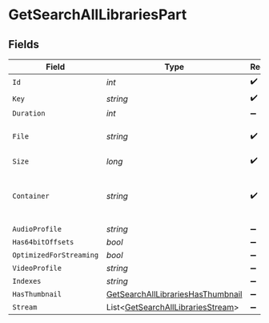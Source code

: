# GetSearchAllLibrariesPart


## Fields

| Field                                                                                                                | Type                                                                                                                 | Required                                                                                                             | Description                                                                                                          | Example                                                                                                              |
| -------------------------------------------------------------------------------------------------------------------- | -------------------------------------------------------------------------------------------------------------------- | -------------------------------------------------------------------------------------------------------------------- | -------------------------------------------------------------------------------------------------------------------- | -------------------------------------------------------------------------------------------------------------------- |
| `Id`                                                                                                                 | *int*                                                                                                                | :heavy_check_mark:                                                                                                   | N/A                                                                                                                  | 119542                                                                                                               |
| `Key`                                                                                                                | *string*                                                                                                             | :heavy_check_mark:                                                                                                   | N/A                                                                                                                  | /library/parts/119542/1680457526/file.mkv                                                                            |
| `Duration`                                                                                                           | *int*                                                                                                                | :heavy_minus_sign:                                                                                                   | N/A                                                                                                                  | 11558112                                                                                                             |
| `File`                                                                                                               | *string*                                                                                                             | :heavy_check_mark:                                                                                                   | N/A                                                                                                                  | /movies/Avatar The Way of Water (2022)/Avatar.The.Way.of.Water.2022.2160p.WEB-DL.DDP5.1.Atmos.DV.HDR10.HEVC-CMRG.mkv |
| `Size`                                                                                                               | *long*                                                                                                               | :heavy_check_mark:                                                                                                   | N/A                                                                                                                  | 36158371307                                                                                                          |
| `Container`                                                                                                          | *string*                                                                                                             | :heavy_check_mark:                                                                                                   | The container format of the media file.<br/>                                                                         | mkv                                                                                                                  |
| `AudioProfile`                                                                                                       | *string*                                                                                                             | :heavy_minus_sign:                                                                                                   | N/A                                                                                                                  | dts                                                                                                                  |
| `Has64bitOffsets`                                                                                                    | *bool*                                                                                                               | :heavy_minus_sign:                                                                                                   | N/A                                                                                                                  | false                                                                                                                |
| `OptimizedForStreaming`                                                                                              | *bool*                                                                                                               | :heavy_minus_sign:                                                                                                   | N/A                                                                                                                  | false                                                                                                                |
| `VideoProfile`                                                                                                       | *string*                                                                                                             | :heavy_minus_sign:                                                                                                   | N/A                                                                                                                  | main 10                                                                                                              |
| `Indexes`                                                                                                            | *string*                                                                                                             | :heavy_minus_sign:                                                                                                   | N/A                                                                                                                  | sd                                                                                                                   |
| `HasThumbnail`                                                                                                       | [GetSearchAllLibrariesHasThumbnail](../../Models/Requests/GetSearchAllLibrariesHasThumbnail.md)                      | :heavy_minus_sign:                                                                                                   | N/A                                                                                                                  | 1                                                                                                                    |
| `Stream`                                                                                                             | List<[GetSearchAllLibrariesStream](../../Models/Requests/GetSearchAllLibrariesStream.md)>                            | :heavy_minus_sign:                                                                                                   | N/A                                                                                                                  |                                                                                                                      |